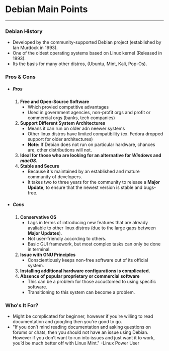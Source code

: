 # Debian Main Points
----
### Debian History  
- Developed by the community-supported Debian project (established by Ian Murdock in 1993).
- One of the oldest operating systems based on Linux kernel (Released in 1993).
- Its the basis for many other distros, (Ubuntu, Mint, Kali, Pop-Os).

### Pros & Cons
- ##### Pros
	1. **Free and Open-Source Software**
		- Which provied competitive advantages
		- Used in government agencies, non-profit orgs and profit or commercial orgs (banks, tech companies)
	2. **Support Different System Architectures**
		- Means it can run on older adn neewer systems
		- Other linux distros have limited compatibility (ex. Fedora dropped support for older architectures)
		- **Note:** If Debian does not run on particular hardware, chances are, other distributions will not.
	3. **Ideal for those who are looking for an alternative for *Windows* and *macOS*.**
	4. **Stable and Secure**
		- Because it's maintained by an established and mature community of developers.
		- It takes two to three years for the community to release a **Major Update**, to ensure that the newest version is stable and bugs-free.
- ##### Cons
	1. **Conservative OS**
		- Lags in terms of introducing new features that are already avaliable to other linux distros (due to the large gaps between **Major Updates**).
		- Not user-friendly according to others.
		- Basic GUI framework, but most complex tasks can only be done in terminal.
	2. **Issue with GNU Principles**
		- Conscientiously keeps non-free software out of its official system.
	3. **Installing additional hardware configurations is complicated.**
	4. **Absence of popular proprietary or commercial software**
		- This can be a problem for those  accustomed to using specific software. 
		- Transitioning to this system can become a problem.
		
### Who's It For?
- Might be complicated for beginner, however if you're willing to read documentation and googling then you're good to go.
- "If you don’t mind reading documentation and asking questions on forums or chats, then you should not have an issue using Debian. However if you don’t want to run into issues and just want it to work, you’d be much better off with Linux Mint."  -Linux Power User


